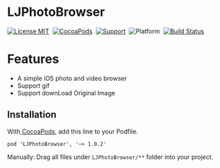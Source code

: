 # LJPhotoBrowser
[![License MIT](https://img.shields.io/badge/license-MIT-green.svg?style=flat)](https://github.com/liuliangju/LJPhotoBrowser/raw/master/LICENSE)&nbsp;
[![CocoaPods](http://img.shields.io/cocoapods/v/LJPhotoBrowser.svg?style=flat)](http://cocoapods.org/?q=LJPhotoBrowser)&nbsp;
[![Support](https://img.shields.io/badge/support-iOS%208%2B%20-blue.svg?style=flat)](https://www.apple.com/nl/ios/)&nbsp;
![Platform](http://cocoapod-badges.herokuapp.com/p/LJPhotoBrowser/badge.png)&nbsp;
[![Build Status](https://travis-ci.org/liuliangju/LJPhotoBrowser.svg?branch=master)](https://travis-ci.org/liuliangju/LJPhotoBrowser)

Features
==============
- A simple iOS photo and video browser 
- Support gif
- Support downLoad Original Image

## Installation
With[ CocoaPods,](https://cocoapods.org/) add this line to your Podfile.
```
pod 'LJPhotoBrowser', '~> 1.0.2' 
```
Manually:
Drag all files under `LJPhotoBrowser/**` folder into your project.
